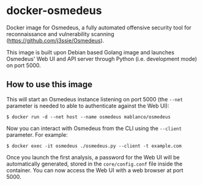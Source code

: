 # docker-osmedeus

Docker image for Osmedeus, a fully automated offensive security tool for reconnaissance and vulnerability scanning (<https://github.com/j3ssie/Osmedeus>).

This image is built upon Debian based Golang image and launches Osmedeus' Web UI and API server through Python (i.e. development mode) on port 5000.

## How to use this image

This will start an Osmedeus instance listening on port 5000 (the `--net` parameter is needed to able to authenticate against the Web UI):

    $ docker run -d --net host --name osmedeus mablanco/osmedeus

Now you can interact with Osmedeus from the CLI using the `--client` parameter. For example:

    $ docker exec -it osmedeus ./osmedeus.py --client -t example.com

Once you launch the first analysis, a password for the Web UI will be automatically generated, stored in the `core/config.conf` file inside the container. You can now access the Web UI with a web browser at port 5000.
